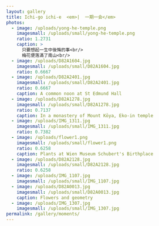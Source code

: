 ```yaml
---
layout: gallery
title: Ichi-go ichi-e  <em>|  一期一会</em>
photos:
  - image: /uploads/yong-he-temple.png
    imagesmall: /uploads/small/yong-he-temple.png
    ratio: 1.2731
    caption: >
      只要想起一生中後悔的事<br/>
      梅花便落滿了南山<br/>
  - image: /uploads/D82A1604.jpg
    imagesmall: /uploads/small/D82A1604.jpg
    ratio: 0.6667
  - image: /uploads/D82A2401.jpg
    imagesmall: /uploads/small/D82A2401.jpg
    ratio: 0.6667
    caption: A common noon at St Edmund Hall
  - image: /uploads/D82A1278.jpg
    imagesmall: /uploads/small/D82A1278.jpg
    ratio: 0.7137
    caption: In a monastery of Mount Kōya, Eko-in temple
  - image: /uploads/IMG_1311.jpg
    imagesmall: /uploads/small/IMG_1311.jpg
    ratio: 0.7382
  - image: /uploads/flower1.png
    imagesmall: /uploads/small/flower1.png
    ratio: 0.6258
    caption: Plants at Wien Museum Schubert's Birthplace
  - image: /uploads/D82A2128.jpg
    imagesmall: /uploads/small/D82A2128.jpg
    ratio: 0.6258
  - image: /uploads/IMG_1107.jpg
    imagesmall: /uploads/small/IMG_1107.jpg
  - image: /uploads/D82A0013.jpg
    imagesmall: /uploads/small/D82A0013.jpg
    caption: Flowers and geometry
  - image: /uploads/IMG_1307.jpg
    imagesmall: /uploads/small/IMG_1307.jpg
permalink: /gallery/moments/
---
```

